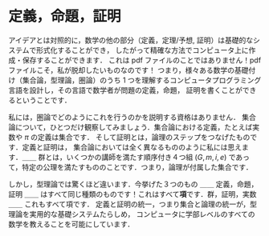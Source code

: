 <!-- # Definitions, true/false statements, and proofs -->
# 定義，命題，証明

<!-- In contrast to ideas, the other parts of mathematics (the definitions, theorems/conjectures, and proofs) can be formalised in a foundational system, and hence can be created and stored on a computer in a precise way. By this, I don’t mean a pdf file! Pdf files are exactly what I want to move away from! I mean that people have designed computer programming languages which understand one of the various foundations of mathematics (set theory, type theory, category theory) and then mathematicians can write code in this language which represents the definition, true/false statement or proof in question. -->

アイデアとは対照的に，数学の他の部分（定義，定理/予想, 証明）は基礎的なシステムで形式化することができ，
したがって精確な方法でコンピュータ上に作成・保存することができます．
これは pdf ファイルのことではありません！pdf ファイルこそ，私が脱却したいものなのです！
つまり，様々ある数学の基礎付け（集合論，型理論，圏論）のうち
1 つを理解するコンピュータプログラミング言語を設計し，その言語で数学者が問題の定義，命題，
証明を書くことができるということです．

<!-- I am certainly not qualified to explain how all this works in category theory. In set theory, let me just make one observation. A definition in set theory, for example the definition of the real numbers, or $\pi$, is a set. And a proof is a sequence of steps in *logic*. A definition and a proof seem to me to be two completely different things in set theory. A group is a mixture of these things — a group is an ordered quadruple $(G,m,i,e)$ satisfying some axioms, so it’s a set with some logic attached. -->

私には，圏論でどのようにこれを行うのかを説明する資格はありません．
集合論について，ひとつだけ観察してみましょう．集合論における定義，たとえば実数や $\pi$ の定義は集合です．
そして証明とは，論理のステップをつなげたものです．定義と証明は，
集合論においては全く異なるもののように私には思えます．＿＿ 群とは，いくつかの講師を満たす順序付き４つ組
$(G,m,i,e)$ であって，特定の公理を満たすもののことです．つまり，論理が付属した集合です．

<!-- In type theory however, things are surprisingly different. All three things — definitions, true/false statements, and proofs — are *all the same kind of thing*! They are all **terms**. A group, a proof, the real numbers — they are all terms. This unification of definitions and proofs — of sets and logic — are what seems to make type theory a practical foundational system for teaching all undergraduate level mathematics to computers. -->

しかし，型理論では驚くほど違います．今挙げた３つのもの ＿＿ 定義，命題，証明 ＿＿
はすべて同じ種類のものです！これはすべて**項**です．群，証明，実数 ＿＿ これもすべて項です．
定義と証明の統一，つまり集合と論理の統一が，型理論を実用的な基礎システムたらしめ，
コンピュータに学部レベルのすべての数学を教えることを可能にしています．